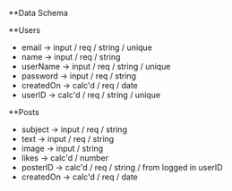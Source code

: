 **Data Schema

**Users
 - email -> input / req / string / unique
 - name -> input / req / string
 - userName -> input / req / string / unique
 - password -> input / req / string
 - createdOn ->  calc'd / req / date
 - userID -> calc'd / req / string / unique
 




**Posts
 - subject -> input / req / string
 - text -> input / req / string
 - image  -> input / string
 - likes ->   calc'd / number
 - posterID ->   calc'd / req / string / from logged in userID
 - createdOn ->   calc'd / req / date